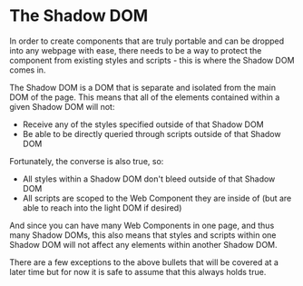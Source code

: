 # The Shadow DOM

In order to create components that are truly portable and can be dropped into any webpage with ease, there needs to be a way to protect the component from existing styles and scripts - this is where the Shadow DOM comes in.

The Shadow DOM is a DOM that is separate and isolated from the main DOM of the page. This means that all of the elements contained within a given Shadow DOM will not:

- Receive any of the styles specified outside of that Shadow DOM
- Be able to be directly queried through scripts outside of that Shadow DOM

Fortunately, the converse is also true, so:

- All styles within a Shadow DOM don't bleed outside of that Shadow DOM
- All scripts are scoped to the Web Component they are inside of (but are able to reach into the light DOM if desired)

And since you can have many Web Components in one page, and thus many Shadow DOMs, this also means that styles and scripts within one Shadow DOM will not affect any elements within another Shadow DOM.

There are a few exceptions to the above bullets that will be covered at a later time but for now it is safe to assume that this always holds true.
